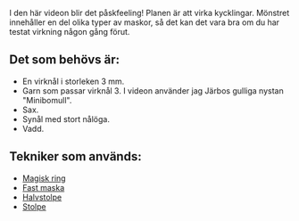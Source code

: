 I den här videon blir det påskfeeling! Planen är att virka kycklingar. Mönstret innehåller en del olika typer av maskor, så det kan det vara bra om du har testat virkning någon gång förut.

## Det som behövs är:

- En virknål i storleken 3 mm.
- Garn som passar virknål 3. I videon använder jag Järbos gulliga nystan "Minibomull".
- Sax.
- Synål med stort nålöga.
- Vadd.

## Tekniker som används:

- [Magisk ring](https://youtu.be/wCR3dlUiXfU)
- [Fast maska](https://youtu.be/_BkYYwfGljU)
- [Halvstolpe](https://youtu.be/AfbrpgwQSSM)
- [Stolpe](https://youtu.be/Uzos844KiHA)
